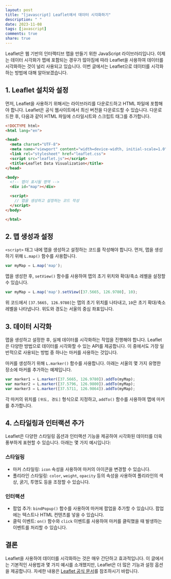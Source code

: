 ```yaml
---
layout: post
title: "[javascript] Leaflet에서 데이터 시각화하기"
description: " "
date: 2023-11-08
tags: [javascript]
comments: true
share: true
---
```


Leaflet은 웹 기반의 인터랙티브 맵을 만들기 위한 JavaScript 라이브러리입니다. 이제는 데이터 시각화가 맵에 포함되는 경우가 많아짐에 따라 Leaflet을 사용하여 데이터를 시각화하는 것이 널리 사용되고 있습니다. 이번 글에서는 Leaflet으로 데이터를 시각화하는 방법에 대해 알아보겠습니다.

## 1. Leaflet 설치와 설정

먼저, Leaflet을 사용하기 위해서는 라이브러리를 다운로드하고 HTML 파일에 포함해야 합니다. Leaflet은 공식 웹사이트에서 최신 버전을 다운로드할 수 있습니다. 다운로드한 후, 다음과 같이 HTML 파일에 스타일시트와 스크립트 태그를 추가합니다.

```html
<!DOCTYPE html>
<html lang="en">

<head>
  <meta charset="UTF-8">
  <meta name="viewport" content="width=device-width, initial-scale=1.0">
  <link rel="stylesheet" href="leaflet.css">
  <script src="leaflet.js"></script>
  <title>Leaflet Data Visualization</title>
</head>

<body>
  <!-- 맵이 표시될 영역 -->
  <div id="map"></div>

  <script>
    // 맵을 생성하고 설정하는 코드 작성
  </script>
</body>

</html>
```

## 2. 맵 생성과 설정

`<script>` 태그 내에 맵을 생성하고 설정하는 코드를 작성해야 합니다. 먼저, 맵을 생성하기 위해 `L.map()` 함수를 사용합니다.

```javascript
var myMap = L.map('map');
```

맵을 생성한 후, `setView()` 함수를 사용하여 맵의 초기 위치와 확대/축소 레벨을 설정할 수 있습니다.

```javascript
var myMap = L.map('map').setView([37.5665, 126.9780], 10);
```

위 코드에서 `[37.5665, 126.9780]`는 맵의 초기 위치를 나타내고, `10`은 초기 확대/축소 레벨을 나타냅니다. 위도와 경도는 서울의 중심 좌표입니다.

## 3. 데이터 시각화

맵을 생성하고 설정한 후, 실제 데이터를 시각화하는 작업을 진행해야 합니다. Leaflet은 다양한 방법으로 데이터를 시각화할 수 있는 API를 제공합니다. 이 중에서도 가장 일반적으로 사용되는 방법 중 하나는 마커를 사용하는 것입니다.

마커를 생성하기 위해 `L.marker()` 함수를 사용합니다. 아래는 서울의 몇 가지 유명한 장소에 마커를 추가하는 예제입니다.

```javascript
var marker1 = L.marker([37.5665, 126.9780]).addTo(myMap);
var marker2 = L.marker([37.5796, 126.9800]).addTo(myMap);
var marker3 = L.marker([37.5711, 126.9864]).addTo(myMap);
```

각 마커의 위치를 `[위도, 경도]` 형식으로 지정하고, `addTo()` 함수를 사용하여 맵에 마커를 추가합니다.

## 4. 스타일링과 인터랙션 추가

Leaflet은 다양한 스타일링 옵션과 인터랙션 기능을 제공하여 시각화된 데이터를 더욱 풍부하게 표현할 수 있습니다. 아래는 몇 가지 예시입니다:

### 스타일링

- 마커 스타일링: `icon` 속성을 사용하여 마커의 아이콘을 변경할 수 있습니다.
- 폴리라인 스타일링: `color`, `weight`, `opacity` 등의 속성을 사용하여 폴리라인의 색상, 굵기, 투명도 등을 조정할 수 있습니다.

### 인터랙션

- 팝업 추가: `bindPopup()` 함수를 사용하여 마커에 팝업을 추가할 수 있습니다. 팝업에는 텍스트나 HTML 컨텐츠를 넣을 수 있습니다.
- 클릭 이벤트: `on()` 함수와 `click` 이벤트를 사용하여 마커를 클릭했을 때 발생하는 이벤트를 처리할 수 있습니다.

## 결론

Leaflet을 사용하여 데이터를 시각화하는 것은 매우 간단하고 효과적입니다. 이 글에서는 기본적인 사용법과 몇 가지 예시를 소개했지만, Leaflet은 더 많은 기능과 설정 옵션을 제공합니다. 자세한 내용은 [Leaflet 공식 문서](https://leafletjs.com/)를 참조하시기 바랍니다.